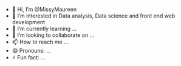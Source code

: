 - 👋 Hi, I’m @MissyMaureen
- 👀 I’m interested in Data analysis, Data science and front end web development
- 🌱 I’m currently learning ...
- 💞️ I’m looking to collaborate on ...
- 📫 How to reach me ...
- 😄 Pronouns: ...
- ⚡ Fun fact: ...

<!---
MissyMaureen/MissyMaureen is a ✨ special ✨ repository because its `README.md` (this file) appears on your GitHub profile.
You can click the Preview link to take a look at your changes.
--->
